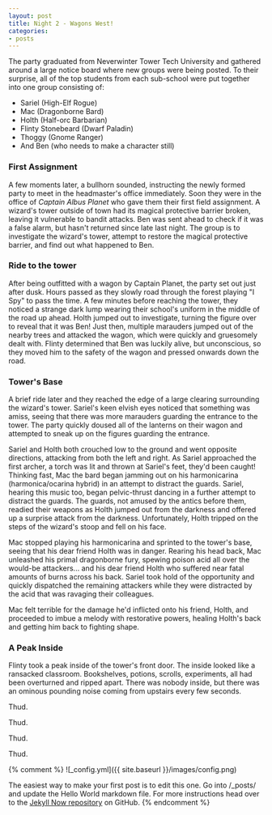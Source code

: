 ```yaml
---
layout: post
title: Night 2 - Wagons West!
categories:
- posts
---
```


The party graduated from Neverwinter Tower Tech University and gathered around a large notice board where new groups were being posted. To their surprise, all of the top students from each sub-school were put together into one group consisting of:

- Sariel (High-Elf Rogue)
- Mac (Dragonborne Bard)
- Holth (Half-orc Barbarian)
- Flinty Stonebeard (Dwarf Paladin)
- Thoggy (Gnome Ranger)
- And Ben (who needs to make a character still)

### First Assignment

A few moments later, a bullhorn sounded, instructing the newly formed party to meet in the headmaster's office immediately. Soon they were in the office of _Captain Albus Planet_ who gave them their first field assignment. A wizard's tower outside of town had its magical protective barrier broken, leaving it vulnerable to bandit attacks. Ben was sent ahead to check if it was a false alarm, but hasn't returned since late last night. The group is to investigate the wizard's tower, attempt to restore the magical protective barrier, and find out what happened to Ben.

### Ride to the tower

After being outfitted with a wagon by Captain Planet, the party set out just after dusk. Hours passed as they slowly road through the forest playing "I Spy" to pass the time. A few minutes before reaching the tower, they noticed a strange dark lump wearing their school's uniform in the middle of the road up ahead. Holth jumped out to investigate, turning the figure over to reveal that it was Ben! Just then, multiple marauders jumped out of the nearby trees and attacked the wagon, which were quickly and gruesomely dealt with. Flinty determined that Ben was luckily alive, but unconscious, so they moved him to the safety of the wagon and pressed onwards down the road.

### Tower's Base

A brief ride later and they reached the edge of a large clearing surrounding the wizard's tower. Sariel's keen elvish eyes noticed that something was amiss, seeing that there was more marauders guarding the entrance to the tower. The party quickly doused all of the lanterns on their wagon and attempted to sneak up on the figures guarding the entrance.

Sariel and Holth both crouched low to the ground and went opposite directions, attacking from both the left and right. As Sariel approached the first archer, a torch was lit and thrown at Sariel's feet, they'd been caught! Thinking fast, Mac the bard began jamming out on his harmonicarina (harmonica/ocarina hybrid) in an attempt to distract the guards. Sariel, hearing this music too, began pelvic-thrust dancing in a further attempt to distract the guards. The guards, not amused by the antics before them, readied their weapons as Holth jumped out from the darkness and offered up a surprise attack from the darkness. Unfortunately, Holth tripped on the steps of the wizard's stoop and fell on his face.

Mac stopped playing his harmonicarina and sprinted to the tower's base, seeing that his dear friend Holth was in danger. Rearing his head back, Mac unleashed his primal dragonborne fury, spewing poison acid all over the would-be attackers... and his dear friend Holth who suffered near fatal amounts of burns across his back. Sariel took hold of the opportunity and quickly dispatched the remaining attackers while they were distracted by the acid that was ravaging their colleagues.

Mac felt terrible for the damage he'd inflicted onto his friend, Holth, and proceeded to imbue a melody with restorative powers, healing Holth's back and getting him back to fighting shape.

### A Peak Inside

Flinty took a peak inside of the tower's front door. The inside looked like a ransacked classroom. Bookshelves, potions, scrolls, experiments, all had been overturned and ripped apart. There was nobody inside, but there was an ominous pounding noise coming from upstairs every few seconds.

Thud.

Thud.

Thud.

Thud.






{% comment %}
![_config.yml]({{ site.baseurl }}/images/config.png)

The easiest way to make your first post is to edit this one. Go into /_posts/ and update the Hello World markdown file. For more instructions head over to the [Jekyll Now repository](https://github.com/barryclark/jekyll-now) on GitHub.
{% endcomment %}
